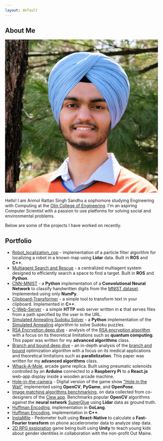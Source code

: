 ```yaml
---
layout: default
---
```


## About Me

<img class="profile-picture" src="profile.jpg">

Hello! I am Anmol Rattan Singh Sandhu a sophomore studying Engineering with Computing at the <a href="https://www.olin.edu">Olin College of Engineering</a>. I'm an aspiring Computer Scientist with a passion to use platforms for solving social and environmental problems.

Below are some of the projects I have worked on recently.

## Portfolio

- [Robot_localization_cpp](https://github.com/richardli03/robot_localization_cpp) - implementation of a particle filter algorithm for localizing a robot in a known map using **Lidar** data. Built in **ROS** and **C++**.
- [Multiagent Search and Rescue](https://sites.google.com/view/comprobo23-search-and-rescue/home) - a centralized multiagent system designed to efficiently search a space to find a target. Built in **ROS** and **Python**.
- [CNN-MNIST](https://github.com/mtong1/CNN-MNIST) - a **Python** implementation of a **Convolutional Neural Network** to classify handwritten digits from the [MNIST dataset](http://yann.lecun.com/exdb/mnist/). Implemented using only **NumPy**.
- [Clipboard-Transformer](https://github.com/olincollege/clipboard-transformer) - a simple tool to transform text in your clipboard. Implemented in **C++**.
- [C-Web-Server](https://github.com/olincollege/C-web-server) - a simple **HTTP** web server written in **c** that serves files from a path specified by the user in the URL.
- [Simulated Annealing Sudoku Solver](https://github.com/AnmolRattanSingh/sudoku-solver) - a **Python** implementation of the [Simulated Annealing](https://en.wikipedia.org/wiki/Simulated_annealing) algorithm to solve Sudoku puzzles.
- [RSA Encryption deep dive](https://drive.google.com/file/d/1ALYc75TGjUVUBroIIlnw8Xg43m9ouk4j/view?usp=share_link) - analysis of the [RSA encryption algorithm](https://en.wikipedia.org/wiki/RSA_(cryptosystem)) with a focus on its theoretical limitations such as **quantum computing**. This paper was written for my **advanced algorithms** class.
- [Branch and bound deep dive](https://drive.google.com/file/d/1WfjDEiEAgP5eJa9nEzbPKYQlnItBhuQb/view?usp=sharing) - an in-depth analysis of the [branch and bound](https://en.wikipedia.org/wiki/Branch_and_bound#Optimization_Example) optimization algorithm with a focus on its medical applications and theoretical limitations such as **parallelization**. This paper was written for my **advanced algorithms** class.
- [Whack-A-Mole](https://whackamole.yammer.me), arcade game replica. Built using pneumatic solenoids controlled by an **Arduino** connected to a **Raspberry Pi** to a **React.js** web-app display inside a wooden arcade machine.
- [Hole-in-the-camera](https://olincollege.github.io/hole-in-the-camera/) - Digital version of the game show ["Hole in the Wall"](https://en.wikipedia.org/wiki/Hole_in_the_Wall_(American_game_show)) implemented using **OpenCV**, **PyGame**, and **OpenPose**.
- [Image matching algorithms benchmarking](https://github.com/occamLab/MatchingBenchmarking), on data collected from co-designers of the [Clew app](http://www.clewapp.org). Benchmarks popular **OpenCV** algorithms against the **neural network** [SuperGlue](https://arxiv.org/abs/1911.11763) using **Lidar** data as ground truth.
- [Huffman Encoding](https://github.com/VedaantKuchhal/Huffman), implementation in **GoLang**.
- [Huffman Encoding](https://github.com/AnmolRattanSingh/Huffman-Encoding-CPP), implementation in **C++**.
- [InstaMile](https://sites.google.com/view/instamile/home?authuser=0) - Pedometer built using **React-Native** to calculate a **Fast-Fourier transform** on phone accelerometer data to analyze step data.
- [2D RPG exploration](https://drive.google.com/file/d/1l2sjOOWT9BFI3cXTwW9fSGwUXtVfXrzv/view?usp=share_link) game being built using **Unity** to teach young kids about gender identities in collaboration with the non-profit Out Maine.
